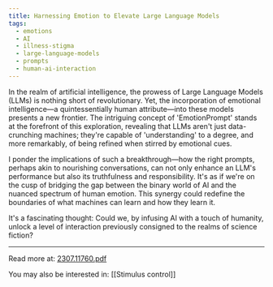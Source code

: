 ```yaml
---
title: Harnessing Emotion to Elevate Large Language Models
tags:
  - emotions
  - AI
  - illness-stigma
  - large-language-models
  - prompts
  - human-ai-interaction
---
```

In the realm of artificial intelligence, the prowess of Large Language Models (LLMs) is nothing short of revolutionary. Yet, the incorporation of emotional intelligence—a quintessentially human attribute—into these models presents a new frontier. The intriguing concept of 'EmotionPrompt' stands at the forefront of this exploration, revealing that LLMs aren't just data-crunching machines; they're capable of 'understanding' to a degree, and more remarkably, of being refined when stirred by emotional cues.

I ponder the implications of such a breakthrough—how the right prompts, perhaps akin to nourishing conversations, can not only enhance an LLM's performance but also its truthfulness and responsibility. It's as if we're on the cusp of bridging the gap between the binary world of AI and the nuanced spectrum of human emotion. This synergy could redefine the boundaries of what machines can learn and how they learn it.

It's a fascinating thought: Could we, by infusing AI with a touch of humanity, unlock a level of interaction previously consigned to the realms of science fiction?

----

Read more at: [2307.11760.pdf](https://readwise-assets.s3.amazonaws.com/media/wisereads/articles/large-language-models-understa/2307.11760.pdf)

You may also be interested in: [[Stimulus control]]